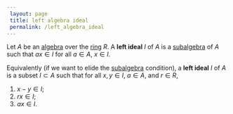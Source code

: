 ```yaml
---
 layout: page
 title: left algebra ideal
 permalink: /left_algebra_ideal
---
```

Let $A$ be an [algebra](https://defsmath.github.io/DefsMath/algebra_over_a_field) over the [ring](https://defsmath.github.io/DefsMath/ring) $R$. A **left ideal** $I$ of $A$ is a [subalgebra](https://defsmath.github.io/DefsMath/subalgebra) of $A$ such that $ax\in I$ for all $a\in A$, $x\in I$. 

Equivalently (if we want to elide the [subalgebra](https://defsmath.github.io/DefsMath/subalgebra) condition), a **left ideal** $I$ of $A$ is a subset $I\subset A$ such that for all $x,y\in I$, $a\in A$, and $r\in R$,
1. $x-y\in I$;
2. $rx\in I$;
3. $ax\in I$. 